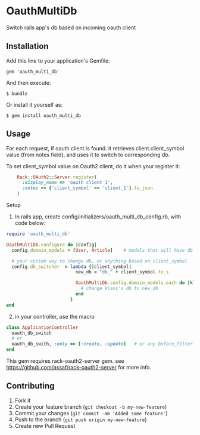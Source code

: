 # OauthMultiDb

Switch rails app's db based on incoming oauth client

## Installation

Add this line to your application's Gemfile:

    gem 'oauth_multi_db'

And then execute:

    $ bundle

Or install it yourself as:

    $ gem install oauth_multi_db

## Usage

For each request, if oauth client is found. it retrieves client.client_symbol value (from notes field), 
and uses it to switch to corresponding db.

To set client_symbol value on Oauth2 client, do it when your register it:
``` ruby
    Rack::OAuth2::Server.register(
      :display_name => 'oauth client 1',
      :notes => {'client_symbol' => 'client_1'}.to_json
    )
```

Setup
1. In rails app, create config/initializers/oauth_multi_db_config.rb, with code below:
``` ruby
require 'oauth_multi_db'

OauthMultiDb.configure do |config|
  config.domain_models = [User, Article]    # models that will have db changed.

  # your custom way to change db, or anything based on client_symbol
  config.db_switcher  = lambda {|client_symbol| 
                          new_db = "db_" + client_symbol.to_s 

                          OauthMultiDb.config.domain_models.each do |klass|
                            # change klass's db to new_db
                          end
                        }
end
```

2. in your controller, use the macro
``` ruby
class ApplicationController
  oauth_db_switch
  # or
  oauth_db_swith, :only => [:create, :update]   # or any before_filter options
end
```

This gem requires rack-oauth2-server gem. see https://github.com/assaf/rack-oauth2-server for more info.


## Contributing

1. Fork it
2. Create your feature branch (`git checkout -b my-new-feature`)
3. Commit your changes (`git commit -am 'Added some feature'`)
4. Push to the branch (`git push origin my-new-feature`)
5. Create new Pull Request
